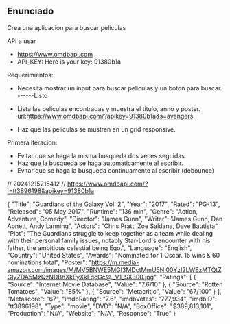 ## Enunciado

Crea una aplicacion para buscar peliculas

API a usar

- https://www.omdbapi.com
- API_KEY: Here is your key: 91380b1a


Requerimientos:

- Necesita mostrar un input para buscar peliculas y un boton para buscar. ------Listo
- Lista las peliculas encontradas y muestra el titulo, anno y poster.
   url:https://www.omdbapi.com/?apikey=91380b1a&s=avengers
   
- Haz que las peliculas se mustren en un grid responsive.

Primera iteracion:
- Evitar que se haga la misma busqueda dos veces seguidas.
- Haz que la busqueda se haga automaticamente al escribir.
- Evitar que se haga la busqueda continuamente al escribir (debounce)








// 20241215215412
// https://www.omdbapi.com/?i=tt3896198&apikey=91380b1a

{
  "Title": "Guardians of the Galaxy Vol. 2",
  "Year": "2017",
  "Rated": "PG-13",
  "Released": "05 May 2017",
  "Runtime": "136 min",
  "Genre": "Action, Adventure, Comedy",
  "Director": "James Gunn",
  "Writer": "James Gunn, Dan Abnett, Andy Lanning",
  "Actors": "Chris Pratt, Zoe Saldana, Dave Bautista",
  "Plot": "The Guardians struggle to keep together as a team while dealing with their personal family issues, notably Star-Lord's encounter with his father, the ambitious celestial being Ego.",
  "Language": "English",
  "Country": "United States",
  "Awards": "Nominated for 1 Oscar. 15 wins & 60 nominations total",
  "Poster": "https://m.media-amazon.com/images/M/MV5BNWE5MGI3MDctMmU5Ni00YzI2LWEzMTQtZGIyZDA5MzQzNDBhXkEyXkFqcGc@._V1_SX300.jpg",
  "Ratings": [
    {
      "Source": "Internet Movie Database",
      "Value": "7.6/10"
    },
    {
      "Source": "Rotten Tomatoes",
      "Value": "85%"
    },
    {
      "Source": "Metacritic",
      "Value": "67/100"
    }
  ],
  "Metascore": "67",
  "imdbRating": "7.6",
  "imdbVotes": "777,934",
  "imdbID": "tt3896198",
  "Type": "movie",
  "DVD": "N/A",
  "BoxOffice": "$389,813,101",
  "Production": "N/A",
  "Website": "N/A",
  "Response": "True"
}